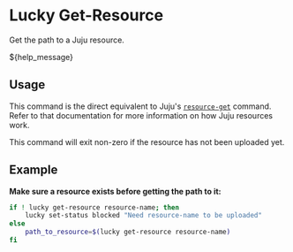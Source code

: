 # Lucky Get-Resource

Get the path to a Juju resource. 

${help_message}

## Usage

This command is the direct equivalent to Juju's [`resource-get`](https://discourse.jujucharms.com/t/using-resources-developer-guide/1127#heading--using-resources-in-a-charm) command. Refer to that documentation for more information on how Juju resources work.

This command will exit non-zero if the resource has not been uploaded yet.

## Example

**Make sure a resource exists before getting the path to it:**

```bash
if ! lucky get-resource resource-name; then
    lucky set-status blocked "Need resource-name to be uploaded"
else
    path_to_resource=$(lucky get-resource resource-name)
fi
```